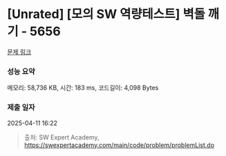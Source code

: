 # [Unrated] [모의 SW 역량테스트] 벽돌 깨기 - 5656 

[문제 링크](https://swexpertacademy.com/main/code/problem/problemDetail.do?contestProbId=AWXRQm6qfL0DFAUo) 

### 성능 요약

메모리: 58,736 KB, 시간: 183 ms, 코드길이: 4,098 Bytes

### 제출 일자

2025-04-11 16:22



> 출처: SW Expert Academy, https://swexpertacademy.com/main/code/problem/problemList.do